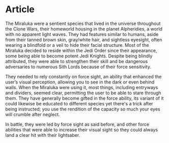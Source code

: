 # Article

The Miraluka were a sentient species that lived in the universe throughout the Clone Wars, their homeworld housing in the planet Alpheridies, a world with no apparent light waves.
They had features similar to humans, aside from their tanned brown skin, gray/white hair, and sightless eyesight, often wearing a blindfold or a veil to hide their facial structure.
Most of the Miraluka decided to reside within the Jedi Order since their appearance, some being able to become potent Jedi Knights.
Despite being blindly attributed, they were able to strengthen their skill and be dangerous adversaries to numerous Sith Lords because of their force sensitivity.

They needed to rely constantly on force sight, an ability that enhanced the user’s visual perception, allowing you to see in the dark or even behind walls.
When the Miraluka were using it, most things, including entryways and dividers, seemed clear, permitting the user to be able to stare through them.
They have generally become gifted in the force ability, its variant of it could likewise be educated to different species yet there's a trick after being instructed; you use the rendition of the capacity so much your eyes will crumble after neglect.

In battle, they were led by force sight as said before, and other force abilities that were able to increase their visual sight so they could always land a clear hit with their lightsaber.
